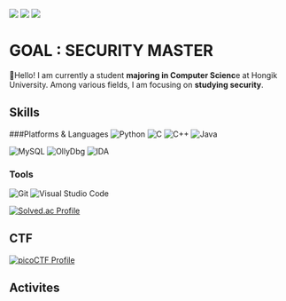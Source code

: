 <!--
**king-raccoon/king-raccoon** is a ✨ _special_ ✨ repository because its `README.md` (this file) appears on your GitHub profile.

Here are some ideas to get you started:

- 🔭 I’m currently working on ...
- 🌱 I’m currently learning ...
- 👯 I’m looking to collaborate on ...
- 🤔 I’m looking for help with ...
- 💬 Ask me about ...
- 📫 How to reach me: ...
- 😄 Pronouns: ...
- ⚡ Fun fact: ...
-->

<a href="https://super-king-raccoon.vercel.app/" target="_blank"><img src="https://img.shields.io/badge/Blog-000000?style=flat-square&logo=Notion&logoColor=white"/></a>
<a href="mailto:dlduswp0408@gmail.com" target="_blank"><img src="https://img.shields.io/badge/Mail-EA4335?style=flat-square&logo=E-Mail&logoColor=white"/></a>
<a href="https://github.com/king-raccoon/" target="_blank"><img src="https://img.shields.io/badge/Github-181717?style=flat-square&logo=Github&logoColor=white"/></a>
# GOAL : SECURITY MASTER
🌱Hello! I am currently a student **majoring in Computer Scienc**e at Hongik University. Among various fields, I am focusing on **studying security**.

## Skills

###Platforms & Languages
![Python](https://img.shields.io/badge/Python-3776AB000000?style=for-the-badge&logo=python&logoColor=white)
![C](https://img.shields.io/badge/C-A8B9CC.svg?&style=for-the-badge&logo=C&logoColor=white)
![C++](https://img.shields.io/badge/C++-00599C?style=for-the-badge&logo=cplusplus&logoColor=white)
![Java](https://img.shields.io/badge/Java-007396.svg?&style=for-the-badge&logo=Java&logoColor=white)

![MySQL](https://img.shields.io/badge/MySQL-4479A1.svg?&style=for-the-badge&logo=MySQL&logoColor=white)
![OllyDbg](https://img.shields.io/badge/OllyDbg-FF0000?&style=for-the-badge&logo=&logoColor=white)
![IDA](https://img.shields.io/badge/IDA-0d4376?&style=for-the-badge&logo=&logoColor=white)

### Tools
![Git](https://img.shields.io/badge/Git-F05032?style=for-the-badge&logo=git&logoColor=white)
![Visual Studio Code](https://img.shields.io/badge/VSCODE-007ACC?style=for-the-badge&logo=visual&studio&code&logoColor=white)

[![Solved.ac Profile](http://mazassumnida.wtf/api/v2/generate_badge?boj=platypus9948)](https://solved.ac/platypus9948/)

## CTF
[![picoCTF Profile](http://mazassumnida.wtf/api/v2/generate_badge?Username=King-raccoon)](https://play.picoctf.org/users/King_raccoon)



## Activites
